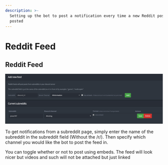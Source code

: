 ```yaml
---
description: >-
  Setting up the bot to post a notification every time a new Reddit post is
  posted
---
```


# Reddit Feed

## Reddit Feed

![](../.gitbook/assets/reddit.PNG)

To get notifications from a subreddit page, simply enter the name of the subreddit in the subreddit field \(Without the /r/\). Then specify which channel you would like the bot to post the feed in.

You can toggle whether or not to post using embeds. The feed will look nicer but videos and such will not be attached but just linked

